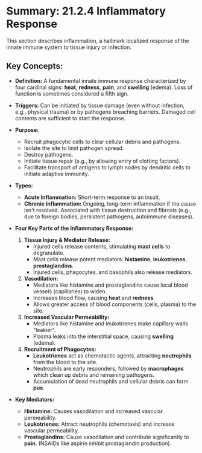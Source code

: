# Summary: 21.2.4 Inflammatory Response

This section describes inflammation, a hallmark localized response of the innate immune system to tissue injury or infection.

## Key Concepts:

*   **Definition:** A fundamental innate immune response characterized by four cardinal signs: **heat**, **redness**, **pain**, and **swelling** (edema). Loss of function is sometimes considered a fifth sign.
*   **Triggers:** Can be initiated by tissue damage (even without infection, e.g., physical trauma) or by pathogens breaching barriers. Damaged cell contents are sufficient to start the response.
*   **Purpose:**
    *   Recruit phagocytic cells to clear cellular debris and pathogens.
    *   Isolate the site to limit pathogen spread.
    *   Destroy pathogens.
    *   Initiate tissue repair (e.g., by allowing entry of clotting factors).
    *   Facilitate transport of antigens to lymph nodes by dendritic cells to initiate adaptive immunity.
*   **Types:**
    *   **Acute Inflammation:** Short-term response to an insult.
    *   **Chronic Inflammation:** Ongoing, long-term inflammation if the cause isn't resolved. Associated with tissue destruction and fibrosis (e.g., due to foreign bodies, persistent pathogens, autoimmune diseases).

*   **Four Key Parts of the Inflammatory Response:**
    1.  **Tissue Injury & Mediator Release:**
        *   Injured cells release contents, stimulating **mast cells** to degranulate.
        *   Mast cells release potent mediators: **histamine**, **leukotrienes**, **prostaglandins**.
        *   Injured cells, phagocytes, and basophils also release mediators.
    2.  **Vasodilation:**
        *   Mediators like histamine and prostaglandins cause local blood vessels (capillaries) to widen.
        *   Increases blood flow, causing **heat** and **redness**.
        *   Allows greater access of blood components (cells, plasma) to the site.
    3.  **Increased Vascular Permeability:**
        *   Mediators like histamine and leukotrienes make capillary walls "leakier".
        *   Plasma leaks into the interstitial space, causing **swelling** (edema).
    4.  **Recruitment of Phagocytes:**
        *   **Leukotrienes** act as chemotactic agents, attracting **neutrophils** from the blood to the site.
        *   Neutrophils are early responders, followed by **macrophages** which clean up debris and remaining pathogens.
        *   Accumulation of dead neutrophils and cellular debris can form **pus**.

*   **Key Mediators:**
    *   **Histamine:** Causes vasodilation and increased vascular permeability.
    *   **Leukotrienes:** Attract neutrophils (chemotaxis) and increase vascular permeability.
    *   **Prostaglandins:** Cause vasodilation and contribute significantly to **pain**. (NSAIDs like aspirin inhibit prostaglandin production).
